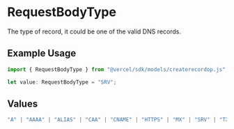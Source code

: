 # RequestBodyType

The type of record, it could be one of the valid DNS records.

## Example Usage

```typescript
import { RequestBodyType } from "@vercel/sdk/models/createrecordop.js";

let value: RequestBodyType = "SRV";
```

## Values

```typescript
"A" | "AAAA" | "ALIAS" | "CAA" | "CNAME" | "HTTPS" | "MX" | "SRV" | "TXT" | "NS"
```